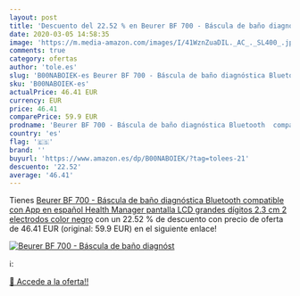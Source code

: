 ```yaml
---
layout: post
title: 'Descuento del 22.52 % en Beurer BF 700 - Báscula de baño diagnóst'
date: 2020-03-05 14:58:35
image: 'https://m.media-amazon.com/images/I/41WznZuaDIL._AC_._SL400_.jpg'
comments: true
category: ofertas
author: 'tole.es'
slug: 'B00NABOIEK-es Beurer BF 700 - Báscula de baño diagnóstica Bluetooth...'
sku: 'B00NABOIEK-es'
actualPrice: 46.41 EUR
currency: EUR
price: 46.41
comparePrice: 59.9 EUR
prodname: 'Beurer BF 700 - Báscula de baño diagnóstica Bluetooth  compatible con App en español Health Manager  pantalla LCD grandes dígitos  2.3 cm   2 electrodos  color negro'
country: 'es'
flag: '🇪🇸'
brand: ''
buyurl: 'https://www.amazon.es/dp/B00NABOIEK/?tag=tolees-21'
descuento: '22.52'
average: '46.41'
---
```


Tienes [Beurer BF 700 - Báscula de baño diagnóstica Bluetooth  compatible con App en español Health Manager  pantalla LCD grandes dígitos  2.3 cm   2 electrodos  color negro](https://www.amazon.es/dp/B00NABOIEK/?tag=tolees-21) con un 22.52 % de descuento con precio de oferta de 46.41 EUR (original: 59.9 EUR) en el siguiente enlace!

[![Beurer BF 700 - Báscula de baño diagnóst](https://m.media-amazon.com/images/I/41WznZuaDIL._AC_._SL400_.jpg)](https://www.amazon.es/dp/B00NABOIEK/?tag=tolees-21)

ℹ️:


[🛒 Accede a la oferta!!](https://www.amazon.es/dp/B00NABOIEK/?tag=tolees-21)
